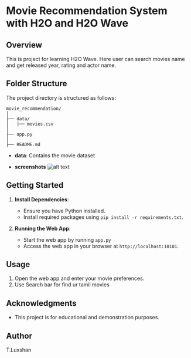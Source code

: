 # Movie Recommendation System with H2O and H2O Wave

## Overview

This is project for learning H2O Wave. Here user can search movies name and get released year, rating and actor name. 

## Folder Structure

The project directory is structured as follows:

```
movie_recommendation/
│
├── data/
│   ├── movies.csv
│
├── app.py
│
├── README.md
```

- **data**: Contains the movie dataset

- **screenshots**
![alt text](https://raw.githubusercontent.com/Luxshan2000/movie_recommendation_project/main/screenshots/screen.png)

## Getting Started

1. **Install Dependencies**:
   - Ensure you have Python installed.
   - Install required packages using `pip install -r requirements.txt`.


3. **Running the Web App**:
   - Start the web app by running `app.py` 
   - Access the web app in your browser at `http://localhost:10101`.

## Usage

1. Open the web app and enter your movie preferences.
2. Use Search bar for find ur tamil movies

## Acknowledgments

- This project is for educational and demonstration purposes.


## Author

T.Luxshan
